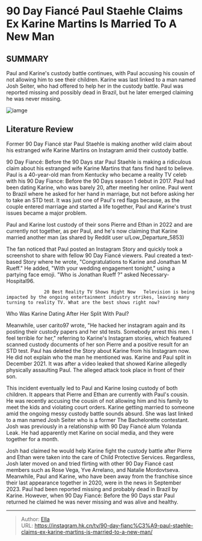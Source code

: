 # 90 Day Fiancé Paul Staehle Claims Ex Karine Martins Is Married To A New Man


## SUMMARY 



  Paul and Karine&#39;s custody battle continues, with Paul accusing his cousin of not allowing him to see their children.   Karine was last linked to a man named Josh Seiter, who had offered to help her in the custody battle.   Paul was reported missing and possibly dead in Brazil, but he later emerged claiming he was never missing.  

![iamge](https://static1.srcdn.com/wordpress/wp-content/uploads/2024/01/90-day-fianc-_-paul-staehle-claims-ex-karine-martins-is-married-to-a-new-man.jpg)

## Literature Review
Former 90 Day Fiancé star Paul Staehle is making another wild claim about his estranged wife Karine Martins on Instagram amid their custody battle.




90 Day Fiancé: Before the 90 Days star Paul Staehle is making a ridiculous claim about his estranged wife Karine Martins that fans find hard to believe. Paul is a 40-year-old man from Kentucky who became a reality TV celeb with his 90 Day Fiance: Before the 90 Days season 1 debut in 2017. Paul had been dating Karine, who was barely 20, after meeting her online. Paul went to Brazil where he asked for her hand in marriage, but not before asking her to take an STD test. It was just one of Paul&#39;s red flags because, as the couple entered marriage and started a life together, Paul and Karine&#39;s trust issues became a major problem.




Paul and Karine lost custody of their sons Pierre and Ethan in 2022 and are currently not together, as per Paul, and he&#39;s now claiming that Karine married another man (as shared by Reddit user u/Low_Departure_5853)


 

The fan noticed that Paul posted an Instagram Story and quickly took a screenshot to share with fellow 90 Day Fiancé viewers. Paul created a text-based Story where he wrote, &#34;Congratulations to Karine and Jonathan M Rueff.&#34; He added, &#34;With your wedding engagement tonight,&#34; using a partying face emoji. &#34;Who is Jonathan Rueff ?&#34; asked Necessary-Hospital96.

                  20 Best Reality TV Shows Right Now   Television is being impacted by the ongoing entertainment industry strikes, leaving many turning to reality TV. What are the best shows right now?    





 Who Was Karine Dating After Her Split With Paul? 
          

Meanwhile, user carito97 wrote, &#34;He hacked her instagram again and its posting their custody papers and her std tests. Somebody arrest this men. I feel terrible for her,&#34; referring to Karine&#39;s Instagram stories, which featured scanned custody documents of her son Pierre and a positive result for an STD test. Paul has deleted the Story about Karine from his Instagram now. He did not explain who the man he mentioned was. Karine and Paul split in December 2021. It was after a video leaked that showed Karine allegedly physically assaulting Paul. The alleged attack took place in front of their son.

This incident eventually led to Paul and Karine losing custody of both children. It appears that Pierre and Ethan are currently with Paul&#39;s cousin. He was recently accusing the cousin of not allowing him and his family to meet the kids and violating court orders. Karine getting married to someone amid the ongoing messy custody battle sounds absurd. She was last linked to a man named Josh Seiter who is a former The Bachelorette contestant. Josh was previously in a relationship with 90 Day Fiancé alum Yolanda Leak. He had apparently met Karine on social media, and they were together for a month.




Josh had claimed he would help Karine fight the custody battle after Pierre and Ethan were taken into the care of Child Protective Services. Regardless, Josh later moved on and tried flirting with other 90 Day Fiancé cast members such as Rose Vega, Yve Arrelano, and Natalie Mordovtseva. Meanwhile, Paul and Karine, who have been away from the franchise since their last appearance together in 2020, were in the news in September 2023. Paul had been reported missing and probably dead in Brazil by Karine. However, when 90 Day Fiancé: Before the 90 Days star Paul returned he claimed he was never missing and was alive and healthy.



---

> Author: [Ella](https://instagram.hk.cn/)  
> URL: https://instagram.hk.cn/tv/90-day-fianc%C3%A9-paul-staehle-claims-ex-karine-martins-is-married-to-a-new-man/  


